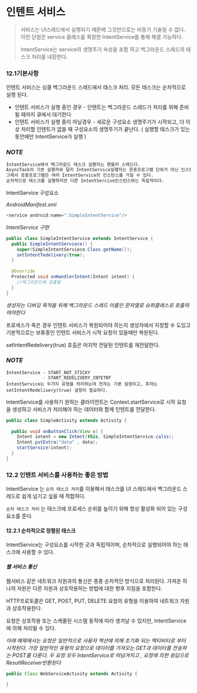 # 인텐트 서비스

> 서비스는 UI스레드에서 실행되기 때문에 그것만으로는  비동기 기술일 수 없다. 이런 단점은 service 클래스를 확장한 IntentService를 통해 해결 가능하다.
>
> IntentService는 service의 생명주기 속성을 포함 하고 백그라운드 스레드의 테스크 처리를 내장한다.

### 12.1기본사항

인텐트 서비스는 싱클 백그라운드 스레드에서 태스크 처리. 모든 태스크는 순차적으로 실행 된다.

- 인텐트 서비스가 실행 중인 경우 - 인텐트는 백그라운드 스레드가 처리를 위해 준비 될 때까지 큐에서 대기한다
- 인텐트 서비스가 실행 중이 아닐경우 - 새로운 구성요소 생명주기가 시작되고, 더 이상 처리할 인텐트가 없을 때 구성요소의 생명주기가 끝난다. ( 실행할 태스크가 있는 동안에만 IntentService가 실행 )

### *NOTE*

```reStructuredText
IntentService에서 백그라운드 태스크 실행자는 핸들러 스레드다.
AsyncTask의 기본 실행자와 달리 IntentService실행자는 응용프로그램 단위가 아닌 인스턴스 단위다.
그래서 응용프로그램은 여러 IntentService의 인스턴스를 가질 수 있다. 
순차적으로 태스크를 실행하지만 다른 IntentSercive인스턴스와는 독립적이다.
```



IntentService 구성요소

*AndroidManifest.xml*

```java
<service android:name=".SimpleIntentService"/>
```



*IntentService 구현*

```java
public class SimpleIntentService extends IntentService {
  public SimpleIntentServiece() {
    super(SimpleIntentServiece.Class.getName());
    setIntentTedelivery(true);
  }
  
  @Override
  Protected void onHandlerIntent(Intent intent) {
    //백그라운드에 호출됨
  }
}
```

*생성자는 디버깅 목적을 위해 백그라운드 스레드 이름인 문자열로 슈퍼클래스로 호출하여야한다*

프로세스가 죽은 경우 인텐트 서비스가 복원되어야 하는지 생성자에서 지정할 수 도있고  기본적으로는 보류중인 인텐트 서비스가 시작 요청이 있을때만 복원된다.

setIntentRedelivery(true) 호출은 마지막 전달된 인텐트를 재전달한다.



### *NOTE*

```text
IntentService - START_NOT_STICKY 
			  - START_REDELIVERY_INTETNT 
IntentService는 두가지 유형을 처리하는데 전자는 기본 설정이고, 후자는 setIntentRedelivery(true) 설정이 필요하다.
```



IntentService를 사용하기 원하는 클라이언트는 Context.startService로 시작 요청을 생성하고 서비스가 처리해야 하는 데이터와 함께 인텐트를 전달한다.

```java
public class SimpleActivity extends Activity {
  
  public void onButtonClick(View v) {
    Intent intent = new Intent(this, SimpleIntentService.calss);
    Intent.putExtra("data" , data);
    startService(intent);
  }
}
```



### 12.2 인텐트 서비스를 사용하는 좋은 방법

IntentService 는 `순차 태스크 처리`를 이용해서 태스크를 UI 스레드에서 백그라운드 스레드로 쉽게 넘기고 싶을 때 적합하다.

`순차 태스크 처리` 는 태스크에 프로세스 순위를 높이기 위해 항상 활성화 되어 있는 구성요소를 준다.





#### 12.2.1 순차적으로 정렬된 태스크

IntentService는 구성요소를 시작한 곳과 독립적이며, 순차적으로 실행되어야 하는 태스크에 사용할 수 있다. 



#### *웹 서비스 통신*

웹서비스 같은 네트워크 자원과의 통신은 종종 순차적인 방식으로 처리된다. 가져온 하나의 자원은 다른 자원과 상호작용하는 방법에 대한 향후 지침을 포함한다.

HTTP프로토콜은 GET, POST, PUT, DELETE 요청의 유형을 이용하여 네트워크 자원과 상호작용한다. 

요청은 상호작용 또는 스케줄된 시스템 동작에 따라 생겨날 수 있지만, IntentService에 의해 처리될 수 있다.



*아래 예제에서는 요청은 일반적으로 사용자 액션에 의해 초기화 되는 액티비티로 부터 시작된다. 가장 일반적인 유형의 요청으로 데이터를 가져오는 GET과 데이터를 전송하는 POST를 다룬다. 두 요청 모두 IntentService로 떠넘겨지고 , 요청에 의한 응답으로 ResultReceiver반환된다*

```java
public Class WebServiceActivity extends Activity {
  
}
```

